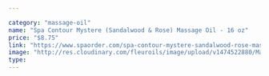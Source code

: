 ```yaml
---

category: "massage-oil"
name: "Spa Contour Mystere (Sandalwood & Rose) Massage Oil - 16 oz"
price: "$8.75"
link: "https://www.spaorder.com/spa-contour-mystere-sandalwood-rose-massage-oil-16-oz/"
image: "http://res.cloudinary.com/fleuroils/image/upload/v1474522880/Massage%20Oil/16_oz.jpg"
type: 
---
```

